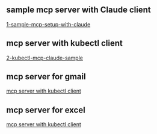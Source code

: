 
## sample mcp server with Claude client

[1-sample-mcp-setup-with-claude](1-sample-mcp-setup-with-claude/README1.md)


## mcp server with kubectl client

[2-kubectl-mcp-claude-sample](2-kubectl-mcp-claude-sample/README2.md)


## mcp server for gmail

[mcp server with kubectl client](3-google-workspace-mcp-server/README.md)


## mcp server for excel

[mcp server with kubectl client](4-excel-mcp-server/README.md)